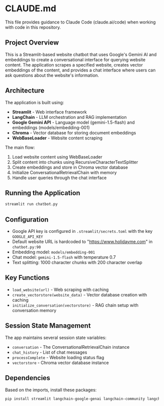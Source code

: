 # CLAUDE.md

This file provides guidance to Claude Code (claude.ai/code) when working with code in this repository.

## Project Overview

This is a Streamlit-based website chatbot that uses Google's Gemini AI and embeddings to create a conversational interface for querying website content. The application scrapes a specified website, creates vector embeddings of the content, and provides a chat interface where users can ask questions about the website's information.

## Architecture

The application is built using:
- **Streamlit** - Web interface framework
- **LangChain** - LLM orchestration and RAG implementation
- **Google Gemini API** - Language model (gemini-1.5-flash) and embeddings (models/embedding-001)
- **Chroma** - Vector database for storing document embeddings
- **WebBaseLoader** - Website content scraping

The main flow:
1. Load website content using WebBaseLoader
2. Split content into chunks using RecursiveCharacterTextSplitter
3. Create embeddings and store in Chroma vector database
4. Initialize ConversationalRetrievalChain with memory
5. Handle user queries through the chat interface

## Running the Application

```bash
streamlit run chatbot.py
```

## Configuration

- Google API key is configured in `.streamlit/secrets.toml` with the key `GOOGLE_API_KEY`
- Default website URL is hardcoded to "https://www.holidayme.com" in `chatbot.py:90`
- Embedding model: `models/embedding-001`
- Chat model: `gemini-1.5-flash` with temperature 0.7
- Text splitting: 1000 character chunks with 200 character overlap

## Key Functions

- `load_website(url)` - Web scraping with caching
- `create_vectorstore(website_data)` - Vector database creation with caching
- `initialize_conversation(vectorstore)` - RAG chain setup with conversation memory

## Session State Management

The app maintains several session state variables:
- `conversation` - The ConversationalRetrievalChain instance
- `chat_history` - List of chat messages
- `processComplete` - Website loading status flag
- `vectorstore` - Chroma vector database instance

## Dependencies

Based on the imports, install these packages:
```bash
pip install streamlit langchain-google-genai langchain-community langchain chromadb
```